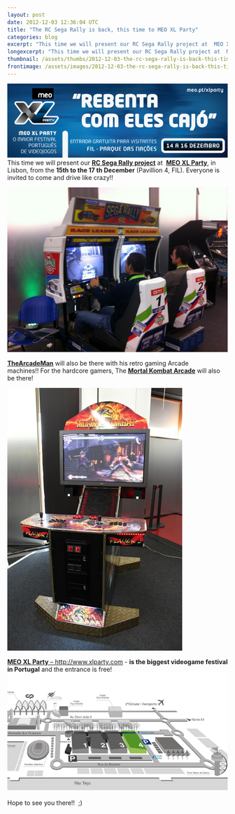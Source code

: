 ```yaml
---
layout: post
date: 2012-12-03 12:36:04 UTC
title: "The RC Sega Rally is back, this time to MEO XL Party"
categories: blog
excerpt: "This time we will present our RC Sega Rally project at  MEO XL Party, in Lisbon, from the 15th to the 17 th December (Pavillion 4, FIL). Everyone is invited to come and drive like crazy!!"
longexcerpt: "This time we will present our RC Sega Rally project at  MEO XL Party, in Lisbon, from the 15th to the 17 th December (Pavillion 4, FIL). Everyone is invited to come and drive like crazy!!TheArcadeMan will also be there with his retro gaming Arcade machines!! For the hardcore gamers, The Mortal Kombat Arcade will also be there!"
thumbnail: /assets/thumbs/2012-12-03-the-rc-sega-rally-is-back-this-time-to-meo-xl-party-1.png
frontimage: /assets/images/2012-12-03-the-rc-sega-rally-is-back-this-time-to-meo-xl-party-1.png
---
```


<a href="/assets/images/2012-12-03-the-rc-sega-rally-is-back-this-time-to-meo-xl-party-1.png">![](/assets/images/2012-12-03-the-rc-sega-rally-is-back-this-time-to-meo-xl-party-1.png)
</a>
This time we will present our **<a href="http://www.artica.cc/blog/2012/11/21/segarallychampionship/">RC Sega Rally project</a>** at  <a href="http://www.xlparty.com/" target="_blank">**MEO XL Party**</a>, in Lisbon, from the **15th to the 17 th December** (Pavillion 4, FIL). Everyone is invited to come and drive like crazy!!

<a href="/assets/images/2012-12-03-the-rc-sega-rally-is-back-this-time-to-meo-xl-party-2.jpg">![](/assets/images/2012-12-03-the-rc-sega-rally-is-back-this-time-to-meo-xl-party-2.jpg)</a>

**<a href="http://thearcademan.net/">TheArcadeMan</a>** will also be there with his retro gaming Arcade machines!! For the hardcore gamers, The <a href="http://thearcademan.net/category/arcades/mortal-kombat-arcade/">**Mortal Kombat Arcade**</a> will also be there!

<a href="/assets/images/2012-12-03-the-rc-sega-rally-is-back-this-time-to-meo-xl-party-3.jpg">![](/assets/images/2012-12-03-the-rc-sega-rally-is-back-this-time-to-meo-xl-party-3.jpg)</a>

<a href="http://www.xlparty.com/" target="_blank">**MEO XL Party** – http://www.xlparty.com</a> - **is the biggest videogame festival in Portugal** and the entrance is free!
<a href="/assets/images/2012-12-03-the-rc-sega-rally-is-back-this-time-to-meo-xl-party-4.jpg">![](/assets/images/2012-12-03-the-rc-sega-rally-is-back-this-time-to-meo-xl-party-4.jpg)</a>

Hope to see you there!!  ;)
